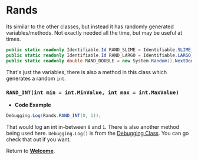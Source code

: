 # Rands

Its similar to the other classes, but instead it has randomly generated variables/methods. Not exactly needed all the time, but may be useful at times.

```cs
public static readonly Identifiable.Id RAND_SLIME = Identifiable.SLIME_CLASS.GetRandom();
public static readonly Identifiable.Id RAND_LARGO = Identifiable.LARGO_CLASS.GetRandom();
public static readonly double RAND_DOUBLE = new System.Random().NextDouble();
```

That's just the variables, there is also a method in this class which generates a random `int`.

### `RAND_INT(int min = int.MinValue, int max = int.MaxValue)`

- **Code Example**
```cs
Debugging.Log(Rands.RAND_INT(0, 1));
```

That would log an int in-between `0` and `1`. There is also another method being used here. `Debugging.Log()` is from the [Debugging Class](https://itzblueberries.github.io/ShortcutLibraryWiki/Debugging%20%5BClass%5D/Logs/#logstring-tolog-bool-logtofile-true-bool-isinfo-true-bool-iserror-false-bool-issuccess-false). You can go check that out if you want.

Return to **[Welcome](https://itzblueberries.github.io/ShortcutLibraryWiki/)**.